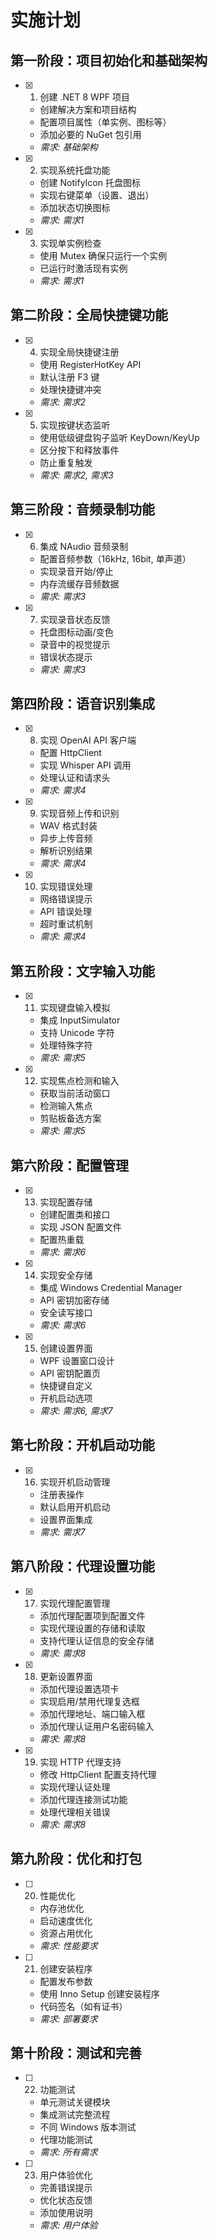 # 实施计划

## 第一阶段：项目初始化和基础架构

- [x] 1. 创建 .NET 8 WPF 项目
  - 创建解决方案和项目结构
  - 配置项目属性（单实例、图标等）
  - 添加必要的 NuGet 包引用
  - _需求: 基础架构_

- [x] 2. 实现系统托盘功能
  - 创建 NotifyIcon 托盘图标
  - 实现右键菜单（设置、退出）
  - 添加状态切换图标
  - _需求: 需求1_

- [x] 3. 实现单实例检查
  - 使用 Mutex 确保只运行一个实例
  - 已运行时激活现有实例
  - _需求: 需求1_

## 第二阶段：全局快捷键功能

- [x] 4. 实现全局快捷键注册
  - 使用 RegisterHotKey API
  - 默认注册 F3 键
  - 处理快捷键冲突
  - _需求: 需求2_

- [x] 5. 实现按键状态监听
  - 使用低级键盘钩子监听 KeyDown/KeyUp
  - 区分按下和释放事件
  - 防止重复触发
  - _需求: 需求2, 需求3_

## 第三阶段：音频录制功能

- [x] 6. 集成 NAudio 音频录制
  - 配置音频参数（16kHz, 16bit, 单声道）
  - 实现录音开始/停止
  - 内存流缓存音频数据
  - _需求: 需求3_

- [x] 7. 实现录音状态反馈
  - 托盘图标动画/变色
  - 录音中的视觉提示
  - 错误状态提示
  - _需求: 需求3_

## 第四阶段：语音识别集成

- [x] 8. 实现 OpenAI API 客户端
  - 配置 HttpClient
  - 实现 Whisper API 调用
  - 处理认证和请求头
  - _需求: 需求4_

- [x] 9. 实现音频上传和识别
  - WAV 格式封装
  - 异步上传音频
  - 解析识别结果
  - _需求: 需求4_

- [x] 10. 实现错误处理
  - 网络错误提示
  - API 错误处理
  - 超时重试机制
  - _需求: 需求4_

## 第五阶段：文字输入功能

- [x] 11. 实现键盘输入模拟
  - 集成 InputSimulator
  - 支持 Unicode 字符
  - 处理特殊字符
  - _需求: 需求5_

- [x] 12. 实现焦点检测和输入
  - 获取当前活动窗口
  - 检测输入焦点
  - 剪贴板备选方案
  - _需求: 需求5_

## 第六阶段：配置管理

- [x] 13. 实现配置存储
  - 创建配置类和接口
  - 实现 JSON 配置文件
  - 配置热重载
  - _需求: 需求6_

- [x] 14. 实现安全存储
  - 集成 Windows Credential Manager
  - API 密钥加密存储
  - 安全读写接口
  - _需求: 需求6_

- [x] 15. 创建设置界面
  - WPF 设置窗口设计
  - API 密钥配置页
  - 快捷键自定义
  - 开机启动选项
  - _需求: 需求6, 需求7_

## 第七阶段：开机启动功能

- [x] 16. 实现开机启动管理
  - 注册表操作
  - 默认启用开机启动
  - 设置界面集成
  - _需求: 需求7_

## 第八阶段：代理设置功能

- [x] 17. 实现代理配置管理
  - 添加代理配置项到配置文件
  - 实现代理设置的存储和读取
  - 支持代理认证信息的安全存储
  - _需求: 需求8_

- [x] 18. 更新设置界面
  - 添加代理设置选项卡
  - 实现启用/禁用代理复选框
  - 添加代理地址、端口输入框
  - 添加代理认证用户名密码输入
  - _需求: 需求8_

- [x] 19. 实现 HTTP 代理支持
  - 修改 HttpClient 配置支持代理
  - 实现代理认证处理
  - 添加代理连接测试功能
  - 处理代理相关错误
  - _需求: 需求8_

## 第九阶段：优化和打包

- [ ] 20. 性能优化
  - 内存池优化
  - 启动速度优化
  - 资源占用优化
  - _需求: 性能要求_

- [ ] 21. 创建安装程序
  - 配置发布参数
  - 使用 Inno Setup 创建安装程序
  - 代码签名（如有证书）
  - _需求: 部署要求_

## 第十阶段：测试和完善

- [ ] 22. 功能测试
  - 单元测试关键模块
  - 集成测试完整流程
  - 不同 Windows 版本测试
  - 代理功能测试
  - _需求: 所有需求_

- [ ] 23. 用户体验优化
  - 完善错误提示
  - 优化状态反馈
  - 添加使用说明
  - _需求: 用户体验_